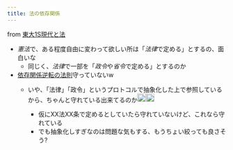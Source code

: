 ```yaml
---
title: 法の依存関係
---
```


from [東大1S現代と法](%E6%9D%B1%E5%A4%A71S%E7%8F%BE%E4%BB%A3%E3%81%A8%E6%B3%95.md)

* *憲法*で、ある程度自由に変わって欲しい所は「*法律*で定める」とするの、面白いな
  * 同じく、*法律*で一部を「*政令*や*省令*で定める」とするのか
* [依存関係逆転の法則](%E4%BE%9D%E5%AD%98%E9%96%A2%E4%BF%82%E9%80%86%E8%BB%A2%E3%81%AE%E6%B3%95%E5%89%87.md)守っていないw
  * いや、「法律」「政令」というプロトコルで抽象化した上で参照しているから、ちゃんと守れている出来てるのか<img src='https://scrapbox.io/api/pages/blu3mo-public/blu3mo/icon' alt='blu3mo.icon' height="19.5"/><img src='https://scrapbox.io/api/pages/blu3mo-public/blu3mo/icon' alt='blu3mo.icon' height="19.5"/>

    * 仮にXX法XX条で定めるとしていたら守れていないけど、これなら守れている
    * でも抽象化しすぎなのは問題な気もする、もうちょい絞っても良さそう?
